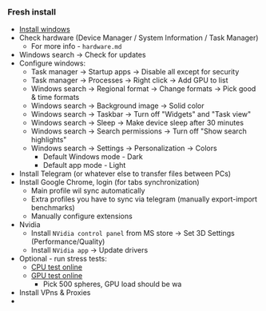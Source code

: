 ### Fresh install
* [Install windows](windows.md)
* Check hardware (Device Manager / System Information / Task Manager)
  * For more info - `hardware.md`
* Windows search -> Check for updates
* Configure windows:
  * Task manager -> Startup apps -> Disable all except for security
  * Task manager -> Processes -> Right click -> Add GPU to list
  * Windows search -> Regional format -> Change formats -> Pick good & time formats
  * Windows search -> Background image -> Solid color
  * Windows search -> Taskbar -> Turn off "Widgets" and "Task view"
  * Windows search -> Sleep -> Make device sleep after 30 minutes
  * Windows search -> Search permissions -> Turn off "Show search highlights"
  * Windows search -> Settings -> Personalization -> Colors
    * Default Windows mode - Dark
    * Default app mode - Light
* Install Telegram (or whatever else to transfer files between PCs)
* Install Google Chrome, login (for tabs synchronization)
  * Main profile wil sync automatically
  * Extra profiles you have to sync via telegram (manually export-import benchmarks)
  * Manually configure extensions
* Nvidia
  * Install `NVidia control panel` from MS store -> Set 3D Settings (Performance/Quality)
  * Install `NVidia app` -> Update drivers
* Optional - run stress tests:
  * [CPU test online](https://silver.urih.com/)
  * [GPU test online](https://www.matthew-x83.com/online/gpu-test.php)
    * Pick 500 spheres, GPU load should be wa
* Install VPns & Proxies
* 